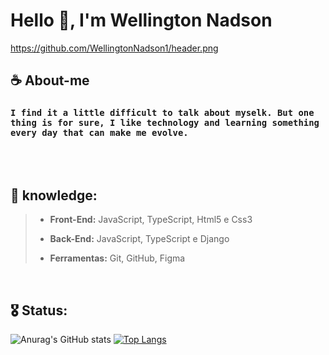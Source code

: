 # Hello 🖖, I'm Wellington Nadson
https://github.com/WellingtonNadson1/header.png
<br>

## ☕ About-me
### ```I find it a little difficult to talk about myselk. But one thing is for sure, I like technology and learning something every day that can make me evolve.```

<br>
<br>

## 🎯 knowledge:


> *   **Front-End:** JavaScript, TypeScript, Html5 e Css3
> +   **Back-End:** JavaScript, TypeScript e Django
> -   **Ferramentas:** Git, GitHub, Figma

<br>
  
## 🎖️ Status:


![Anurag's GitHub stats](https://github-readme-stats.vercel.app/api?username=wellingtonnadson1&theme=radical&show_icons=true) [![Top Langs](https://github-readme-stats.vercel.app/api/top-langs/?username=wellingtonnadson1&layout=compact)](https://github.com/WellingtonNadson1/wellingtonnadson)

<br>


